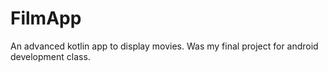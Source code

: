 # FilmApp
An advanced kotlin app to display movies. Was my final project for android development class.
